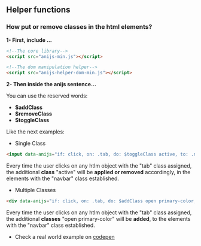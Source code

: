 ## Helper functions

### How put or remove classes in the html elements?

**1- First, include ...**

```html
<!--The core library-->
<script src="anijs-min.js"></script>

<!--The dom manipulation helper-->
<script src="anijs-helper-dom-min.js"></script>

```
**2- Then inside the anijs sentence...**

You can use the reserved words:

 * **$addClass**
 * **$removeClass**
 * **$toggleClass**

Like the next examples:

- Single Class
```html
<input data-anijs="if: click, on: .tab, do: $toggleClass active, to: .navbar">
```

Every time the user clicks on any htlm object with the "tab" class assigned, the additional **class** "active" will be **applied or removed** accordingly, in the elements with the "navbar" class established.


- Multiple Classes
```html
<div data-anijs="if: click, on: .tab, do: $addClass open primary-color, to: modal"></div>
```

Every time the user clicks on any htlm object with the "tab" class assigned, the additional **classes** "open primary-color" will be **added**, to the elements with the "navbar" class established.

- Check a real world example on [codepen](http://codepen.io/darielnoel/full/FvCbx/)
